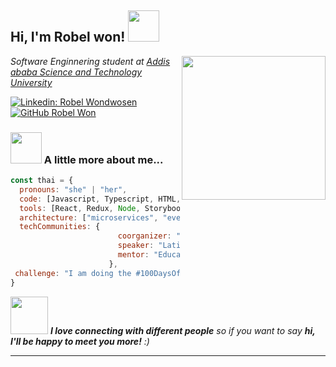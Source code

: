 <h2> Hi, I'm Robel won! <img src="https://media.giphy.com/media/mGcNjsfWAjY5AEZNw6/giphy.gif" width="50"></h2>
<img align='right' src="https://media.giphy.com/media/ieyl9zmCjO4b4t6qoY/giphy.gif" width="230">
<p><em>Software Enginnering student at <a href="[http://www.unb.br](https://www.bing.com/images/search?q=aastu%20logo&FORM=IQFRBA&id=9579669B2225DA5C4FD0DD701D0C46967F5D1173)">Addis ababa Science and Technology University 
</em></p>

[![Linkedin: Robel Wondwosen](https://img.shields.io/badge/-thaianebraga-blue?style=flat-square&logo=Linkedin&logoColor=white&link=https://www.linkedin.com/in/robelwondwosen/)](https://www.linkedin.com/in/robelwondwosen/)
[![GitHub Robel Won](https://img.shields.io/github/followers/robel-w?label=follow&style=social)](https://github.com/robel-w)


### <img src="https://media.giphy.com/media/VgCDAzcKvsR6OM0uWg/giphy.gif" width="50"> A little more about me...  

```javascript
const thai = {
  pronouns: "she" | "her",
  code: [Javascript, Typescript, HTML, CSS, Ruby, Python, Java],
  tools: [React, Redux, Node, Storybook, Styled-Components, Jest, Docker],
  architecture: ["microservices", "event-driven", "design system pattern"],
  techCommunities: {
                        coorganizer: "AfroPython",
                        speaker: "Latinity",
                        mentor: "EducaTRANSforma"
                      },
 challenge: "I am doing the #100DaysOfCode challenge focused on react and typescript"
}
```

<img src="https://media.giphy.com/media/LnQjpWaON8nhr21vNW/giphy.gif" width="60"> <em><b>I love connecting with different people</b> so if you want to say <b>hi, I'll be happy to meet you more!</b> :)</em>

---
